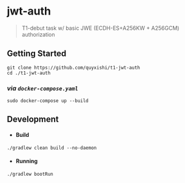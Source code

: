 # jwt-auth
> T1-debut task w/ basic JWE (ECDH-ES+A256KW + A256GCM) authorization

## Getting Started
```shell
git clone https://github.com/quyxishi/t1-jwt-auth
cd ./t1-jwt-auth
```

### *via `docker-compose.yaml`*
```shell
sudo docker-compose up --build
```

## Development
* #### Build
```shell
./gradlew clean build --no-daemon
```

* #### Running
```shell
./gradlew bootRun
```